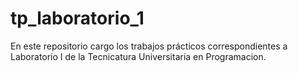 # tp_laboratorio_1

En este repositorio cargo los trabajos prácticos correspondientes a Laboratorio I de la Tecnicatura Universitaria en Programacion.
